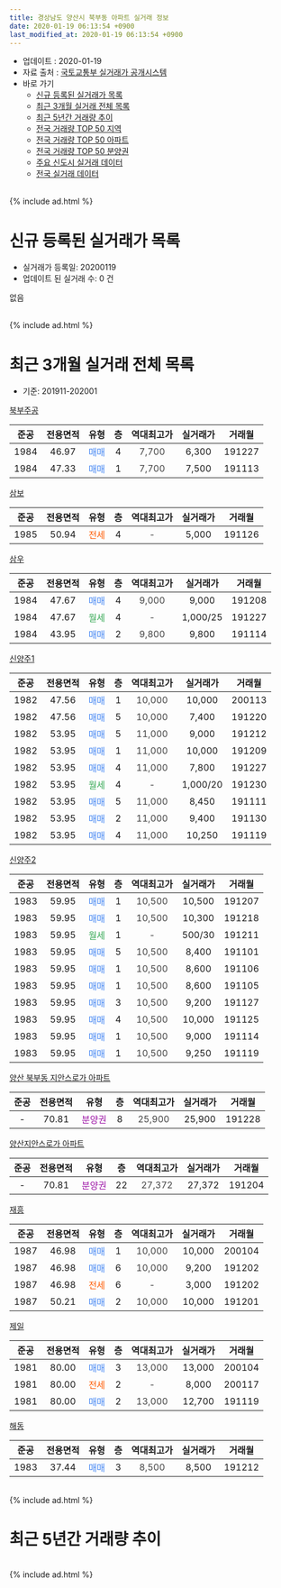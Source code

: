 ```yaml
---
title: 경상남도 양산시 북부동 아파트 실거래 정보
date: 2020-01-19 06:13:54 +0900
last_modified_at: 2020-01-19 06:13:54 +0900
---
```


* 업데이트 : 2020-01-19
* 자료 출처 : [국토교통부 실거래가 공개시스템](http://rt.molit.go.kr)
* 바로 가기
    * [신규 등록된 실거래가 목록](#신규-등록된-실거래가-목록)
    * [최근 3개월 실거래 전체 목록](#최근-3개월-실거래-전체-목록)
    * [최근 5년간 거래량 추이](#최근-5년간-거래량-추이)
    * [전국 거래량 TOP 50 지역](https://apt-info.github.io/apt-trade-info/최근-3개월-전국에서-가장-거래가-많이-발생한-지역)
    * [전국 거래량 TOP 50 아파트](https://apt-info.github.io/apt-trade-info/최근-3개월-전국에서-가장-거래가-많이-발생한-아파트)
    * [전국 거래량 TOP 50 분양권](https://apt-info.github.io/apt-trade-info/최근-3개월-전국에서-가장-거래가-많이-발생한-분양권)
    * [주요 신도시 실거래 데이터](https://apt-info.github.io/apt-trade-info/주요-신도시)
    * [전국 실거래 데이터](https://apt-info.github.io/apt-trade-info/전국)
<br>
{% include ad.html %}
<br>

# 신규 등록된 실거래가 목록
* 실거래가 등록일: 20200119
* 업데이트 된 실거래 수: 0 건

없음

<br>
{% include ad.html %}
<br>

# 최근 3개월 실거래 전체 목록
* 기준: 201911-202001


[북부주공](https://search.naver.com/search.naver?query=%EA%B2%BD%EC%83%81%EB%82%A8%EB%8F%84+%EC%96%91%EC%82%B0%EC%8B%9C+%EB%B6%81%EB%B6%80%EB%8F%99+%EB%B6%81%EB%B6%80%EC%A3%BC%EA%B3%B5)

|준공|전용면적|유형|층|역대최고가|실거래가|거래월|
|:---:|:---:|:---:|:---:|:---:|:---:|:---:|
|1984|46.97|<span style="color:#4285f3">매매</span>|4|<span style="color:#444444">7,700</span>|6,300|191227|
|1984|47.33|<span style="color:#4285f3">매매</span>|1|<span style="color:#444444">7,700</span>|7,500|191113|

[삼보](https://search.naver.com/search.naver?query=%EA%B2%BD%EC%83%81%EB%82%A8%EB%8F%84+%EC%96%91%EC%82%B0%EC%8B%9C+%EB%B6%81%EB%B6%80%EB%8F%99+%EC%82%BC%EB%B3%B4)

|준공|전용면적|유형|층|역대최고가|실거래가|거래월|
|:---:|:---:|:---:|:---:|:---:|:---:|:---:|
|1985|50.94|<span style="color:#ff5a00">전세</span>|4|<span style="color:#444444">-</span>|5,000|191126|

[삼우](https://search.naver.com/search.naver?query=%EA%B2%BD%EC%83%81%EB%82%A8%EB%8F%84+%EC%96%91%EC%82%B0%EC%8B%9C+%EB%B6%81%EB%B6%80%EB%8F%99+%EC%82%BC%EC%9A%B0)

|준공|전용면적|유형|층|역대최고가|실거래가|거래월|
|:---:|:---:|:---:|:---:|:---:|:---:|:---:|
|1984|47.67|<span style="color:#4285f3">매매</span>|4|<span style="color:#444444">9,000</span>|9,000|191208|
|1984|47.67|<span style="color:#34a853">월세</span>|4|<span style="color:#444444">-</span>|1,000/25|191227|
|1984|43.95|<span style="color:#4285f3">매매</span>|2|<span style="color:#444444">9,800</span>|9,800|191114|

[신양주1](https://search.naver.com/search.naver?query=%EA%B2%BD%EC%83%81%EB%82%A8%EB%8F%84+%EC%96%91%EC%82%B0%EC%8B%9C+%EB%B6%81%EB%B6%80%EB%8F%99+%EC%8B%A0%EC%96%91%EC%A3%BC1)

|준공|전용면적|유형|층|역대최고가|실거래가|거래월|
|:---:|:---:|:---:|:---:|:---:|:---:|:---:|
|1982|47.56|<span style="color:#4285f3">매매</span>|1|<span style="color:#444444">10,000</span>|10,000|200113|
|1982|47.56|<span style="color:#4285f3">매매</span>|5|<span style="color:#444444">10,000</span>|7,400|191220|
|1982|53.95|<span style="color:#4285f3">매매</span>|5|<span style="color:#444444">11,000</span>|9,000|191212|
|1982|53.95|<span style="color:#4285f3">매매</span>|1|<span style="color:#444444">11,000</span>|10,000|191209|
|1982|53.95|<span style="color:#4285f3">매매</span>|4|<span style="color:#444444">11,000</span>|7,800|191227|
|1982|53.95|<span style="color:#34a853">월세</span>|4|<span style="color:#444444">-</span>|1,000/20|191230|
|1982|53.95|<span style="color:#4285f3">매매</span>|5|<span style="color:#444444">11,000</span>|8,450|191111|
|1982|53.95|<span style="color:#4285f3">매매</span>|2|<span style="color:#444444">11,000</span>|9,400|191130|
|1982|53.95|<span style="color:#4285f3">매매</span>|4|<span style="color:#444444">11,000</span>|10,250|191119|

[신양주2](https://search.naver.com/search.naver?query=%EA%B2%BD%EC%83%81%EB%82%A8%EB%8F%84+%EC%96%91%EC%82%B0%EC%8B%9C+%EB%B6%81%EB%B6%80%EB%8F%99+%EC%8B%A0%EC%96%91%EC%A3%BC2)

|준공|전용면적|유형|층|역대최고가|실거래가|거래월|
|:---:|:---:|:---:|:---:|:---:|:---:|:---:|
|1983|59.95|<span style="color:#4285f3">매매</span>|1|<span style="color:#444444">10,500</span>|10,500|191207|
|1983|59.95|<span style="color:#4285f3">매매</span>|1|<span style="color:#444444">10,500</span>|10,300|191218|
|1983|59.95|<span style="color:#34a853">월세</span>|1|<span style="color:#444444">-</span>|500/30|191211|
|1983|59.95|<span style="color:#4285f3">매매</span>|5|<span style="color:#444444">10,500</span>|8,400|191101|
|1983|59.95|<span style="color:#4285f3">매매</span>|1|<span style="color:#444444">10,500</span>|8,600|191106|
|1983|59.95|<span style="color:#4285f3">매매</span>|1|<span style="color:#444444">10,500</span>|8,600|191105|
|1983|59.95|<span style="color:#4285f3">매매</span>|3|<span style="color:#444444">10,500</span>|9,200|191127|
|1983|59.95|<span style="color:#4285f3">매매</span>|4|<span style="color:#444444">10,500</span>|10,000|191125|
|1983|59.95|<span style="color:#4285f3">매매</span>|1|<span style="color:#444444">10,500</span>|9,000|191114|
|1983|59.95|<span style="color:#4285f3">매매</span>|1|<span style="color:#444444">10,500</span>|9,250|191119|

[양산 북부동 지안스로가 아파트](https://search.naver.com/search.naver?query=%EA%B2%BD%EC%83%81%EB%82%A8%EB%8F%84+%EC%96%91%EC%82%B0%EC%8B%9C+%EB%B6%81%EB%B6%80%EB%8F%99+%EC%96%91%EC%82%B0+%EB%B6%81%EB%B6%80%EB%8F%99+%EC%A7%80%EC%95%88%EC%8A%A4%EB%A1%9C%EA%B0%80+%EC%95%84%ED%8C%8C%ED%8A%B8)

|준공|전용면적|유형|층|역대최고가|실거래가|거래월|
|:---:|:---:|:---:|:---:|:---:|:---:|:---:|
|-|70.81|<span style="color:#9C11A5">분양권</span>|8|<span style="color:#444444">25,900</span>|25,900|191228|

[양산지안스로가 아파트](https://search.naver.com/search.naver?query=%EA%B2%BD%EC%83%81%EB%82%A8%EB%8F%84+%EC%96%91%EC%82%B0%EC%8B%9C+%EB%B6%81%EB%B6%80%EB%8F%99+%EC%96%91%EC%82%B0%EC%A7%80%EC%95%88%EC%8A%A4%EB%A1%9C%EA%B0%80+%EC%95%84%ED%8C%8C%ED%8A%B8)

|준공|전용면적|유형|층|역대최고가|실거래가|거래월|
|:---:|:---:|:---:|:---:|:---:|:---:|:---:|
|-|70.81|<span style="color:#9C11A5">분양권</span>|22|<span style="color:#444444">27,372</span>|27,372|191204|

[재흥](https://search.naver.com/search.naver?query=%EA%B2%BD%EC%83%81%EB%82%A8%EB%8F%84+%EC%96%91%EC%82%B0%EC%8B%9C+%EB%B6%81%EB%B6%80%EB%8F%99+%EC%9E%AC%ED%9D%A5)

|준공|전용면적|유형|층|역대최고가|실거래가|거래월|
|:---:|:---:|:---:|:---:|:---:|:---:|:---:|
|1987|46.98|<span style="color:#4285f3">매매</span>|1|<span style="color:#444444">10,000</span>|10,000|200104|
|1987|46.98|<span style="color:#4285f3">매매</span>|6|<span style="color:#444444">10,000</span>|9,200|191202|
|1987|46.98|<span style="color:#ff5a00">전세</span>|6|<span style="color:#444444">-</span>|3,000|191202|
|1987|50.21|<span style="color:#4285f3">매매</span>|2|<span style="color:#444444">10,000</span>|10,000|191201|

[제일](https://search.naver.com/search.naver?query=%EA%B2%BD%EC%83%81%EB%82%A8%EB%8F%84+%EC%96%91%EC%82%B0%EC%8B%9C+%EB%B6%81%EB%B6%80%EB%8F%99+%EC%A0%9C%EC%9D%BC)

|준공|전용면적|유형|층|역대최고가|실거래가|거래월|
|:---:|:---:|:---:|:---:|:---:|:---:|:---:|
|1981|80.00|<span style="color:#4285f3">매매</span>|3|<span style="color:#444444">13,000</span>|13,000|200104|
|1981|80.00|<span style="color:#ff5a00">전세</span>|2|<span style="color:#444444">-</span>|8,000|200117|
|1981|80.00|<span style="color:#4285f3">매매</span>|2|<span style="color:#444444">13,000</span>|12,700|191119|

[해동](https://search.naver.com/search.naver?query=%EA%B2%BD%EC%83%81%EB%82%A8%EB%8F%84+%EC%96%91%EC%82%B0%EC%8B%9C+%EB%B6%81%EB%B6%80%EB%8F%99+%ED%95%B4%EB%8F%99)

|준공|전용면적|유형|층|역대최고가|실거래가|거래월|
|:---:|:---:|:---:|:---:|:---:|:---:|:---:|
|1983|37.44|<span style="color:#4285f3">매매</span>|3|<span style="color:#444444">8,500</span>|8,500|191212|


<br>
{% include ad.html %}
<br>

# 최근 5년간 거래량 추이


<div style="width:100%;">
    <canvas id="deal_progress" height="200"></canvas>
</div>

<script>
new Chart(document.getElementById("deal_progress"), {
    type: 'line',
    data: {
        labels: ['201501','201502','201503','201504','201505','201506','201507','201508','201509','201510','201511','201512','201601','201602','201603','201604','201605','201606','201607','201608','201609','201610','201611','201612','201701','201702','201703','201704','201705','201706','201707','201708','201709','201710','201711','201712','201801','201802','201803','201804','201805','201806','201807','201808','201809','201810','201811','201812','201901','201902','201903','201904','201905','201906','201907','201908','201909','201910','201911','201912','202001'],
        datasets: [{
            label: '매매',
            pointRadius: 1,
            data: [10, 5, 15, 13, 8, 5, 9, 4, 7, 10, 8, 5, 4, 4, 6, 10, 7, 11, 4, 11, 6, 12, 14, 2, 3, 3, 13, 11, 6, 13, 10, 8, 9, 2, 5, 6, 5, 6, 9, 4, 17, 25, 6, 12, 4, 5, 7, 2, 0, 3, 9, 16, 4, 5, 9, 3, 2, 2, 13, 13, 3],
            borderColor: "rgba(255, 201, 14, 1)",
            backgroundColor: "rgba(255, 201, 14, 0.5)",
            fill: false,
            lineTension: 0
        },{
            label: '전월세',
            pointRadius: 1,
            data: [5, 8, 8, 4, 4, 2, 4, 2, 6, 5, 5, 1, 1, 3, 7, 3, 4, 4, 1, 2, 4, 7, 7, 4, 2, 1, 5, 4, 1, 1, 5, 2, 2, 1, 1, 4, 2, 3, 2, 2, 2, 4, 3, 6, 3, 6, 5, 3, 4, 2, 6, 3, 2, 4, 4, 1, 2, 3, 1, 4, 1],
            borderColor: "rgba(0, 141, 185, 1)",
            backgroundColor: "rgba(0, 141, 185, 0.5)",
            fill: false,
            lineTension: 0
        }
        ]
    },
    options: {
        responsive: true,
        title: {
            display: false
        },
        tooltips: {
            mode: 'index',
            intersect: false
        },
        hover: {
            mode: 'nearest',
            intersect: true
        },
        scales: {
            xAxes: [{
                display: true,
                scaleLabel: {
                    display: true,
                    labelString: '년/월'
                }
            }],
            yAxes: [{
                display: true,
                ticks: {
                    suggestedMin: 0,
                },
                scaleLabel: {
                    display: true,
                    labelString: '실거래 수'
                }
            }]
        }
    }
});

</script>


<br>
{% include ad.html %}
<br>

